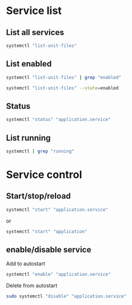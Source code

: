 # Service list

## List all services

```bash
systemctl "list-unit-files"
```

## List enabled

``` bash
systemctl "list-unit-files" | grep "enabled"
```

```bash
systemctl "list-unit-files" --state=enabled
```

## Status

```bash
systemctl "status" "application.service"
```

## List running

```bash
systemctl | grep "running"
```
# Service control

## Start/stop/reload

```bash
systemctl "start" "application.service"
```
or
```bash
systemctl "start" "application"
```

## enable/disable service

Add to autostart

```bash
systemctl "enable" "application.service"
```

Delete from autostart

```bash
sudo systemctl "disable" "application.service"
```
